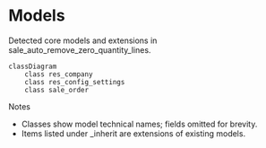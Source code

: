 # Models

Detected core models and extensions in sale_auto_remove_zero_quantity_lines.

```mermaid
classDiagram
    class res_company
    class res_config_settings
    class sale_order
```

Notes
- Classes show model technical names; fields omitted for brevity.
- Items listed under _inherit are extensions of existing models.
